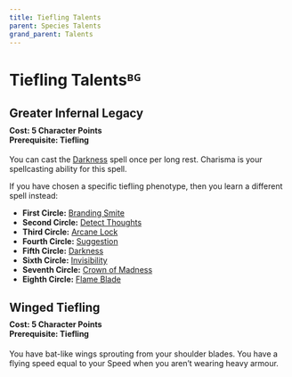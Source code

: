 ```yaml
---
title: Tiefling Talents
parent: Species Talents
grand_parent: Talents
---
```


# Tiefling Talentsᴮᴳ

## Greater Infernal Legacy

<div style="margin-top:-10px;"></div>

#### **Cost:** 5 Character Points<br>**Prerequisite:** Tiefling
You can cast the [Darkness]() spell once per long rest. Charisma is your spellcasting ability for this spell.

If you have chosen a specific tiefling phenotype, then you learn a different spell instead:
* **First Circle:** [Branding Smite]()
* **Second Circle:** [Detect Thoughts]()
* **Third Circle:** [Arcane Lock]()
* **Fourth Circle:** [Suggestion]()
* **Fifth Circle:** [Darkness]()
* **Sixth Circle:** [Invisibility]()
* **Seventh Circle:** [Crown of Madness]()
* **Eighth Circle:** [Flame Blade]()

## Winged Tiefling

<div style="margin-top:-10px;"></div>

#### **Cost:** 5 Character Points<br>**Prerequisite:** Tiefling
You have bat-like wings sprouting from your shoulder blades. You have a flying speed equal to your Speed when you aren’t wearing heavy armour.
